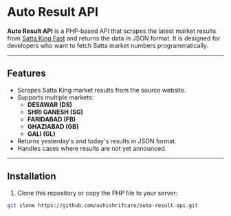 # Auto Result API

**Auto Result API** is a PHP-based API that scrapes the latest market results from [Satta King Fast](https://satta-king-fast.com) and returns the data in JSON format. It is designed for developers who want to fetch Satta market numbers programmatically.

---

## Features

- Scrapes Satta King market results from the source website.
- Supports multiple markets:
  - **DESAWAR (DS)**
  - **SHRI GANESH (SG)**
  - **FARIDABAD (FB)**
  - **GHAZIABAD (GB)**
  - **GALI (GL)**
- Returns yesterday's and today's results in JSON format.
- Handles cases where results are not yet announced.

---

## Installation

1. Clone this repository or copy the PHP file to your server:

```bash
git clone https://github.com/ashishrifcare/auto-result-api.git
